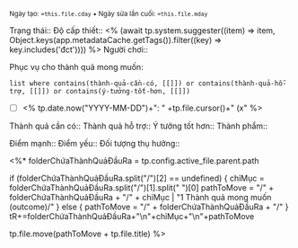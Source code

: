 <sub>Ngày tạo: `=this.file.cday` • Ngày sửa lần cuối: `=this.file.mday`</sub>

Trạng thái::
Độ cấp thiết:: <% (await tp.system.suggester((item) => item, Object.keys(app.metadataCache.getTags()).filter((key) => key.includes('đct')))) %>
Người chơi::

Phục vụ cho thành quả mong muốn:
```dataview
list where contains(thành-quả-cần-có, [[]]) or contains(thành-quả-hỗ-trợ, [[]]) or contains(ý-tưởng-tốt-hơn, [[]]) 
```

- [ ] <% tp.date.now("YYYY-MM-DD")+": " +tp.file.cursor()+" (x"  %>

Thành quả cần có::
Thành quả hỗ trợ::
Ý tưởng tốt hơn::
Thành phẩm::

Điểm mạnh::
Điểm yếu::
Đối tượng thụ hưởng::

<%* folderChứaThànhQuảĐầuRa = tp.config.active_file.parent.path

if (folderChứaThànhQuảĐầuRa.split("/")[2] == undefined) {
chỉMục = folderChứaThànhQuảĐầuRa.split("/")[1].split(" ")[0]
pathToMove = "/" + folderChứaThànhQuảĐầuRa + "/" + chỉMục | "1 Thành quả mong muốn (outcome)/"
} else {
pathToMove = "/" + folderChứaThànhQuảĐầuRa + "/"
} 
tR+=folderChứaThànhQuảĐầuRa+"\n"+chỉMục+"\n"+pathToMove

tp.file.move(pathToMove + tp.file.title) 
%>